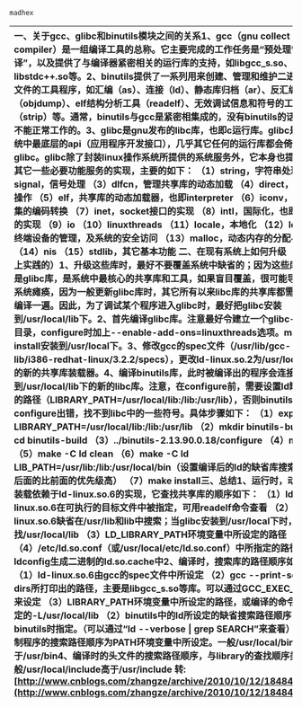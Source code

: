 ```
madhex
```

| **一、关于gcc、glibc和binutils模块之间的关系**1、gcc（gnu collect compiler）是一组编译工具的总称。它主要完成的工作任务是“预处理”和“编译”，以及提供了与编译器紧密相关的运行库的支持，如libgcc\_s.so、libstdc++.so等。2、binutils提供了一系列用来创建、管理和维护二进制目标文件的工具程序，如汇编（as）、连接（ld）、静态库归档（ar）、反汇编（objdump）、elf结构分析工具（readelf）、无效调试信息和符号的工具（strip）等。通常，binutils与gcc是紧密相集成的，没有binutils的话，gcc是不能正常工作的。3、glibc是gnu发布的libc库，也即c运行库。glibc是linux系统中最底层的api（应用程序开发接口），几乎其它任何的运行库都会倚赖于glibc。glibc除了封装linux操作系统所提供的系统服务外，它本身也提供了许多其它一些必要功能服务的实现，主要的如下： （1）string，字符串处理 （2）signal，信号处理 （3）dlfcn，管理共享库的动态加载 （4）direct，文件目录操作 （5）elf，共享库的动态加载器，也即interpreter （6）iconv，不同字符集的编码转换 （7）inet，socket接口的实现 （8）intl，国际化，也即gettext的实现 （9）io （10）linuxthreads （11）locale，本地化 （12）login，虚终端设备的管理，及系统的安全访问 （13）malloc，动态内存的分配与管理 （14）nis （15）stdlib，其它基本功能 **二、在现有系统上如何升级（rdhat9上实践的）**1、升级这些库时，最好不要覆盖系统中缺省的；因为这些库，尤其是glibc库，是系统中最核心的共享库和工具，如果盲目覆盖，很可能导致整个系统瘫痪，因为一般更新glibc库时，其它所有以来libc库的共享库都需要重新被编译一遍。因此，为了调试某个程序进入glibc时，最好把glibc安装到/usr/local/lib下。2、首先编译glibc库。注意最好令建立一个glibc-build的目录，configure时加上--enable-add-ons=linuxthreads选项。make install安装到/usr/local下。3、修改gcc的spec文件（/usr/lib/gcc-lib/i386-redhat-linux/3.2.2/specs），更改ld-linux.so.2为/usr/local/lib下的新的共享库装载器。4、编译binutils库，此时被编译出的程序会连接到/usr/local/lib下的新的libc库。注意，在configure前，需要设置ld缺省连接的路径（LIBRARY\_PATH=/usr/local/lib:/lib:/usr/lib），否则binutils会configure出错，找不到libc中的一些符号。具体步骤如下： （1）export LIBRARY\_PATH=/usr/local/lib:/lib:/usr/lib （2）mkdir binutils-build && cd binutils-build （3）../binutils-2.13.90.0.18/configure （4）make （5）make -C ld clean （6）make -C ld LIB\_PATH=/usr/lib:/lib:/usr/local/bin（设置编译后的ld的缺省库搜索路径，后面的比前面的优先级高） （7）make install**三、总结**1、运行时，动态库的装载依赖于ld-linux.so.6的实现，它查找共享库的顺序如下： （1）ld-linux.so.6在可执行的目标文件中被指定，可用readelf命令查看 （2）ld-linux.so.6缺省在/usr/lib和lib中搜索；当glibc安装到/usr/local下时，它查找/usr/local/lib （3）LD\_LIBRARY\_PATH环境变量中所设定的路径 （4）/etc/ld.so.conf（或/usr/local/etc/ld.so.conf）中所指定的路径，由ldconfig生成二进制的ld.so.cache中2、编译时，搜索库的路径顺序如下： （1）ld-linux.so.6由gcc的spec文件中所设定 （2）gcc --print-search-dirs所打印出的路径，主要是libgcc\_s.so等库。可以通过GCC\_EXEC\_PREFIX来设定 （3）LIBRARY\_PATH环境变量中所设定的路径，或编译的命令行中指定的-L/usr/local/lib （2）binutils中的ld所设定的缺省搜索路径顺序，编译binutils时指定。（可以通过“ld --verbose \| grep SEARCH”来查看）3、二进制程序的搜索路径顺序为PATH环境变量中所设定。一般/usr/local/bin高于/usr/bin4、编译时的头文件的搜索路径顺序，与library的查找顺序类似。一般/usr/local/include高于/usr/include  转:[http://www.cnblogs.com/zhangze/archive/2010/10/12/1848471.html](http://www.cnblogs.com/zhangze/archive/2010/10/12/1848471.html) |
| :--- |


|  |
| :--- |





